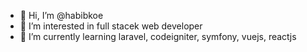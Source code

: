 - 👋 Hi, I’m @habibkoe
- 👀 I’m interested in full stacek web developer
- 🌱 I’m currently learning laravel, codeigniter, symfony, vuejs, reactjs

<!---
habibkoe/habibkoe is a ✨ special ✨ repository because its `README.md` (this file) appears on your GitHub profile.
You can click the Preview link to take a look at your changes.
--->
